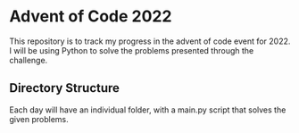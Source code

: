 # Advent of Code 2022
This repository is to track my progress in the advent of code event for 2022.
I will be using Python to solve the problems presented through the challenge.

## Directory Structure
Each day will have an individual folder, with a main.py script that solves the given problems.